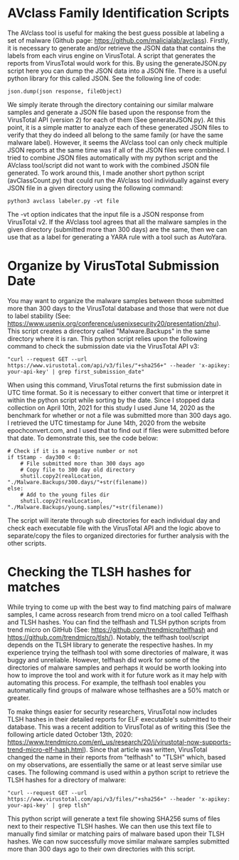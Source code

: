 # AVclass Family Identification Scripts

The AVclass tool is useful for making
the best guess possible at labeling a set of malware (Github
page: https://github.com/malicialab/avclass). Firstly, it is
necessary to generate and/or retrieve the JSON data that
contains the labels from each virus engine on VirusTotal. A
script that generates the reports from VirusTotal would work for this.
By using the generateJSON.py script here you can dump the JSON data 
into a JSON file. There is a useful python library for this called 
JSON. See the following line of code:
```
json.dump(json response, fileObject)
```
We simply iterate through the directory containing our
similar malware samples and generate a JSON file based upon
the response from the VirusTotal API (version 2) for each
of them (See generateJSON.py). At this point, it is a simple matter
to analyze each of these generated JSON files to verify that
they do indeed all belong to the same family (or have the
same malware label). However, it seems the AVclass tool can
only check multiple JSON reports at the same time was if all
of the JSON files were combined. I tried to combine JSON
files automatically with my python script and the AVclass
tool/script did not want to work with the combined JSON file
generated. To work around this, I made another short python
script (avClassCount.py) that could run the AVclass tool individually against every
JSON file in a given directory using the following command:
```
python3 avclass labeler.py -vt file
```
The -vt option indicates that the input file is a JSON
response from VirusTotal v2. If the AVclass tool agrees that all
the malware samples in the given directory (submitted more
than 300 days) are the same, then we can use that as a label
for generating a YARA rule with a tool such as AutoYara.

# Organize by VirusTotal Submission Date

You may want to organize the malware samples between those submitted more than 300 days to the VirusTotal database and those that were not due to label stability (See: https://www.usenix.org/conference/usenixsecurity20/presentation/zhu). This script creates a directory called "Malware.Backups" in the same directory where it is ran. This python script relies upon the following command to check the submission date via the VirusTotal API v3:

```
"curl --request GET --url https://www.virustotal.com/api/v3/files/"+sha256+" --header 'x-apikey: your-api-key' | grep first_submission_date"
```

When using this command, VirusTotal returns the first submission date in UTC time format. So it is necessary to either convert that time or interpret it within the python script while sorting by the date. Since I stopped data collection on April 10th, 2021 for this study I used June 14, 2020 as the benchmark for whether or not a file was submitted more than 300 days ago. I retrieved the UTC timestamp for June 14th, 2020 from the website epochconvert.com, and I used that to find out if files were submitted before that date. To demonstrate this, see the code below:

```
# Check if it is a negative number or not
if tStamp - day300 < 0:
	# File submitted more than 300 days ago
	# Copy file to 300 day old directory
	shutil.copy2(realLocation, "./Malware.Backups/300.days/"+str(filename))
else:
	# Add to the young files dir
	shutil.copy2(realLocation, "./Malware.Backups/young.samples/"+str(filename))
```

The script will iterate through sub directories for each individual day and check each executable file with the VirusTotal API and the logic above to separate/copy the files to organized directories for further analysis with the other scripts.

# Checking the TLSH hashes for matches

While trying to come up with the best way to find matching pairs of malware samples, I came across research from trend micro on a tool called Telfhash and TLSH hashes. You can find the telfhash and TLSH python scripts from trend micro on GitHub (See: https://github.com/trendmicro/telfhash and https://github.com/trendmicro/tlsh/). Notably, the telfhash tool/script depends on the TLSH library to generate the respective hashes. In my experience trying the telfhash tool with some directories of malware, it was buggy and unreliable. However, telfhash did work for some of the directories of malware samples and perhaps it would be worth looking into how to improve the tool and work with it for future work as it may help with automating this process. For example, the telfhash tool enables you automatically find groups of malware whose telfhashes are a 50\% match or greater.

To make things easier for security researchers, VirusTotal now includes TLSH hashes in their detailed reports for ELF executable's submitted to their database. This was a recent addition to VirusTotal as of writing this (See the following article dated October 13th, 2020: https://www.trendmicro.com/en\_us/research/20/j/virustotal-now-supports-trend-micro-elf-hash.html). Since that article was written, VirusTotal changed the name in their reports from "telfhash" to "TLSH" which, based on my observations, are essentially the same or at least serve similar use cases. The following command is used within a python script to retrieve the TLSH hashes for a directory of malware:

```
"curl --request GET --url https://www.virustotal.com/api/v3/files/"+sha256+" --header 'x-apikey: your-api-key' | grep tlsh"
```

This python script will generate a text file showing SHA256 sums of files next to their respective TLSH hashes. We can then use this text file to manually find similar or matching pairs of malware based upon their TLSH hashes. We can now successfully move similar malware samples submitted more than 300 days ago to their own directories with this script.
